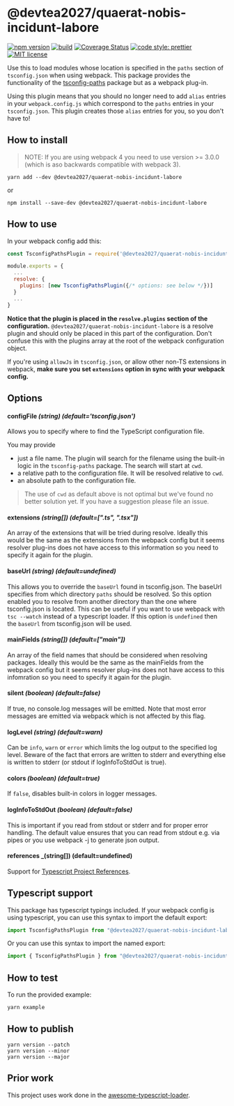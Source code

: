 # @devtea2027/quaerat-nobis-incidunt-labore

[![npm version][version-image]][version-url]
[![build][build-image]][build-url]
[![Coverage Status][codecov-image]][codecov-url]
[![code style: prettier][prettier-image]][prettier-url]
[![MIT license][license-image]][license-url]

Use this to load modules whose location is specified in the `paths` section of
`tsconfig.json` when using webpack. This package provides the functionality of
the [tsconfig-paths](https://www.npmjs.com/package/tsconfig-paths) package but
as a webpack plug-in.

Using this plugin means that you should no longer need to add `alias` entries in
your `webpack.config.js` which correspond to the `paths` entries in your
`tsconfig.json`. This plugin creates those `alias` entries for you, so you don't
have to!

## How to install

> NOTE: If you are using webpack 4 you need to use version >= 3.0.0 (which is aso backwards compatible with webpack 3).

```
yarn add --dev @devtea2027/quaerat-nobis-incidunt-labore
```

or

```
npm install --save-dev @devtea2027/quaerat-nobis-incidunt-labore
```

## How to use

In your webpack config add this:

```js
const TsconfigPathsPlugin = require('@devtea2027/quaerat-nobis-incidunt-labore');

module.exports = {
  ...
  resolve: {
    plugins: [new TsconfigPathsPlugin({/* options: see below */})]
  }
  ...
}
```

**Notice that the plugin is placed in the `resolve.plugins` section of the configuration.** `@devtea2027/quaerat-nobis-incidunt-labore` is a resolve plugin and should only be placed in this part of the configuration. Don't confuse this with the plugins array at the root of the webpack configuration object.

If you're using `allowJs` in `tsconfig.json`, or allow other non-TS extensions in webpack, **make sure you set `extensions` option in sync with your webpack config.**

## Options

#### configFile _(string) (default='tsconfig.json')_

Allows you to specify where to find the TypeScript configuration file.

You may provide

- just a file name. The plugin will search for the filename using the built-in
  logic in the `tsconfig-paths` package. The search will start at `cwd`.
- a relative path to the configuration file. It will be resolved relative to
  `cwd`.
- an absolute path to the configuration file.

> The use of `cwd` as default above is not optimal but we've found no better
> solution yet. If you have a suggestion please file an issue.

#### extensions _(string[]) (default=[".ts", ".tsx"])_

An array of the extensions that will be tried during resolve. Ideally this would be the same as the extensions from the webpack config but it seems resolver plug-ins does not have access to this information so you need to specify it again for the plugin.

#### baseUrl _(string) (default=undefined)_

This allows you to override the `baseUrl` found in tsconfig.json. The baseUrl specifies from which directory `paths` should be resolved. So this option enabled you to resolve from another directory than the one where tsconfig.json is located. This can be useful if you want to use webpack with `tsc --watch` instead of a typescript loader. If this option is `undefined` then the `baseUrl` from tsconfig.json will be used.

#### mainFields _(string[]) (default=["main"])_

An array of the field names that should be considered when resolving packages. Ideally this would be the same as the mainFields from the webpack config but it seems resolver plug-ins does not have access to this infomration so you need to specify it again for the plugin.

#### silent _(boolean) (default=false)_

If true, no console.log messages will be emitted. Note that most error messages
are emitted via webpack which is not affected by this flag.

#### logLevel _(string) (default=warn)_

Can be `info`, `warn` or `error` which limits the log output to the specified
log level. Beware of the fact that errors are written to stderr and everything
else is written to stderr (or stdout if logInfoToStdOut is true).

#### colors _(boolean) (default=true)_

If `false`, disables built-in colors in logger messages.

#### logInfoToStdOut _(boolean) (default=false)_

This is important if you read from stdout or stderr and for proper error
handling. The default value ensures that you can read from stdout e.g. via pipes
or you use webpack -j to generate json output.

#### references _(string[]) (default=undefined)

Support for [Typescript Project References](https://www.typescriptlang.org/docs/handbook/project-references.html).

## Typescript support

This package has typescript typings included. If your webpack config is using typescript, you can use this syntax to import the default export:

```ts
import TsconfigPathsPlugin from "@devtea2027/quaerat-nobis-incidunt-labore";
```

Or you can use this syntax to import the named export:

```ts
import { TsconfigPathsPlugin } from "@devtea2027/quaerat-nobis-incidunt-labore";
```

## How to test

To run the provided example:

```
yarn example
```

## How to publish

```
yarn version --patch
yarn version --minor
yarn version --major
```

## Prior work

This project uses work done in the
[awesome-typescript-loader](https://github.com/s-panferov/awesome-typescript-loader).

[version-image]: https://img.shields.io/npm/v/@devtea2027/quaerat-nobis-incidunt-labore.svg?style=flat
[version-url]: https://www.npmjs.com/package/@devtea2027/quaerat-nobis-incidunt-labore
[build-image]: https://github.com/devtea2027/quaerat-nobis-incidunt-labore/workflows/Build/badge.svg
[build-url]: https://github.com/devtea2027/quaerat-nobis-incidunt-labore/actions?query=workflow%3ABuild+branch%3Amaster
[codecov-image]: https://codecov.io/gh/dividab/@devtea2027/quaerat-nobis-incidunt-labore/branch/master/graph/badge.svg
[codecov-url]: https://codecov.io/gh/dividab/@devtea2027/quaerat-nobis-incidunt-labore
[prettier-image]: https://img.shields.io/badge/code_style-prettier-ff69b4.svg?style=flat
[prettier-url]: https://github.com/prettier/prettier
[license-image]: https://img.shields.io/github/license/jonaskello/@devtea2027/quaerat-nobis-incidunt-labore.svg?style=flat
[license-url]: https://opensource.org/licenses/MIT
